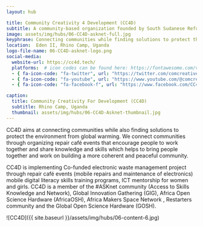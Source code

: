 ```yaml
---
layout: hub

title: Community Creativity 4 Development (CC4D)
subtitle: A community-based organization founded by South Sudanese Refugees professionals (Youths) who saw a gap in repair, reuse and maintenance of Electronics.
image: assets/img/hubs/06-CC4D-asknet-full.jpg
keyphrase: Connecting communities while finding solutions to protect the environment from global warming.
location:  Eden II, Rhino Camp, Uganda 
logo-file-name: 06-CC4D-asknet-logo.png
social-media:
  website-url: https://cc4d.tech/
  platforms:  # icon codes can be found here: https://fontawesome.com/v5/search?o=r&m=free
  - { fa-icon-code: "fa-twitter", url: "https://twitter.com/comcreative4d" }
  - { fa-icon-code: "fa-youtube", url: "https://www.youtube.com/@comcreative4d" }
  - { fa-icon-code: "fa-facebook-f", url: "https://www.facebook.com/CC4D.tech" }

caption:
  title: Community Creativity For Development (CC4D)
  subtitle: Rhino Camp, Uganda
  thumbnail: assets/img/hubs/06-CC4D-Asknet-thumbnail.jpg
---
```


CC4D aims at connecting communities while also finding solutions to protect the environment from global warming. We connect communities through organizing repair café events that encourage people to work together and share knowledge and skills which helps to bring people together and work on building a more coherent and peaceful community.

CC4D is implementing Co-funded electronic waste management project through repair café events (mobile repairs and maintenance of electronics) mobile digital literacy skills training programs, ICT mentorship for women and girls. CC4D is a member of the #ASKnet community (Access to Skills Knowledge and Network), Global Innovation Gathering (GIG), Africa Open Science Hardware (AfricaOSH), Africa Makers Space Network , Restarters community and the Global Open Science Hardware (GOSH).


![CC4D]({{ site.baseurl }}/assets/img/hubs/06-content-6.jpg)

